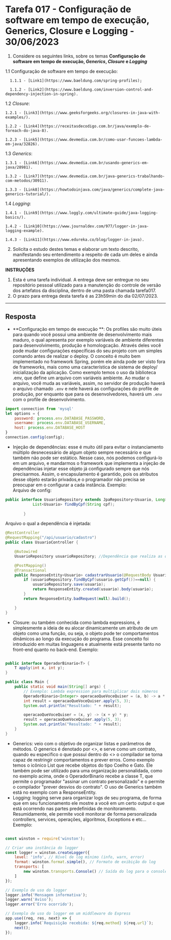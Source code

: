 # Tarefa 017 - Configuração de software em tempo de execução, Generics, Closure e Logging - 30/06/2023

1. Considere os seguintes links, sobre os temas **Configuração de software em tempo de execução, _Generics_, _Closure_ e _Logging_**

  1.1 Configuração de software em tempo de execução:

      1.1.1 - [Link1](https://www.baeldung.com/spring-profiles);

      1.1.2 - [Link2](https://www.baeldung.com/inversion-control-and-dependency-injection-in-spring).

  1.2 _Closure_:

    1.2.1 - [Link3](https://www.geeksforgeeks.org/closures-in-java-with-examples/).

    1.2.2 - [Link4](https://receitasdecodigo.com.br/java/exemplo-de-foreach-do-java-8).

    1.2.3 - [Link5](https://www.devmedia.com.br/como-usar-funcoes-lambda-em-java/32826).

  1.3 _Generics_:

    1.3.1 - [Link6](https://www.devmedia.com.br/usando-generics-em-java/28981).

    1.3.2 - [Link7](https://www.devmedia.com.br/java-generics-trabalhando-com-metodos/30911).

    1.3.3 - [Link8](https://howtodoinjava.com/java/generics/complete-java-generics-tutorial/).

  1.4 _Logging_:

    1.4.1 - [Link9](https://www.loggly.com/ultimate-guide/java-logging-basics/).

    1.4.2 - [Link10](https://www.journaldev.com/977/logger-in-java-logging-example).

    1.4.3 - [Link11](https://www.edureka.co/blog/logger-in-java).

2. Solicita o estudo destes temas e elaborar um texto descrito, manifestando seu entendimento a respeito de cada um deles e ainda apresentando exemplos de utilização dos mesmos.

**INSTRUÇÕES**
1. Esta é uma tarefa individual. A entrega deve ser entregue no seu repositório pessoal utilizado para a manutenção do controle de versão dos artefatos da disciplina, dentro de uma pasta chamada tarefa017.
2. O prazo para entrega desta tarefa é as 23h59min do dia 02/07/2023.

___________
## Resposta

- **Configuração em tempo de execução **: Os profiles são muito úteis para quando você possui uma ambiente de desenvolvimento mais maduro, o qual apresenta
por exemplo variáveis de ambiente diferentes para desenvolvimento, produção e homologcação. Através deles você pode mudar configurações específicas do seu projeto com um simples
comando antes de realizar o deploy. O conceito é muito bem implementado no framework Spring, porém ele ainda pode ser visto fora de frameworks, mais como uma característica de 
sistema de deploy/ inicialização da aplicação. Como exemplo temos o uso da biblioteca .env, que define um arquivo com variáveis ambiente. Ao mudar o arquivo, você muda as variáveis,
assim, no servidor de produção haverá o arquivo chamado  `.env` e nele haverá as configurações do profile de produção, por enquanto que para os desenvolvedores, haverá um `.env` com
o profile de desenvolvimento.
```javascript
import connection from 'mysql'
let options = {
    password: process.env.DATABASE_PASSWORD,
    username: process.env.DATABASE_USERNAME,
    host: process.env.DATABASE_HOST
}
connection.config(config);
```

- Injeção de dependências: esse é muito útil para evitar o instanciamento múltiplo desnecessário de algum objeto sempre necessário e que também não pode ser estático. Nesse caso, nós podemos
configurá-lo em um arquivo, e mandarmos o framework que implementa a injeção de dependências injetar esse objeto já configurado sempre que nós precisarmos. Assim, o encapsulamento é garantido,
pois os atributos desse objeto estarão privados,e o programador não precisa se preocupar em o configurar a cada instância. Exemplo: <br>
Arquivo de config: 
```java
public interface UsuarioRepository extends JpaRepository<Usuario, Long>{
            List<Usuario> findByCpf(String cpf);
    
        }

```
Arquivo o qual a dependência é injetada:
```java
@RestController
@RequestMapping("/api/usuario/cadastro")
public class UsuarioController {

    @Autowired
    UsuarioRepository usuarioRepository; //Dependência que realiza as queries do banco de dados já é injetada com todas as configurações necessárias.

    @PostMapping()
    @Transactional
    public ResponseEntity<Usuario> cadastrarUsuario(@RequestBody Usuario usuario) {
        if (usuarioRepository.findByCpf(usuario.getCpf())==null) {
            usuarioRepository.save(usuario);
            return ResponseEntity.created(usuario).body(usuario);
        }
        return ResponseEntity.badRequest(null).build();

    }
}
```

- Closure: ou também conhecida como lambda expressions, é simplesmente a ideia de eu alocar dinamicamente um atributo de um objeto como uma função, ou seja, o objeto pode ter comportamentos dinâmicos ao longo
da execução do programa. Esse conceito foi introduzido em muitas linguagens e atualmente está presente tanto no front-end quanto no back-end. Exemplo:
```java

public interface OperadorBinario<T> {
    T apply(int x, int y);
}

public class Main {
    public static void main(String[] args) {
        // Exemplo: Lambda expression para multiplicar dois números
        OperadorBinario<Integer> operacaoQueVoceQuiser = (a, b) -> a * b;
        int result = operacaoQueVoceQuiser.apply(5, 3);
        System.out.println("Resultado: " + result);

        operacaoQueVoceQuiser = (x, y) -> (x + y) * y;
        result = operacaoQueVoceQuiser.apply(5, 3);
        System.out.println("Resultado: " + result);
    }
}

```

- Generics: veio com o objetivo de organizar listas e parâmetros de métodos. O generics é denotado por <>, e serve como um contrato, quando eu especifico o que possui dentro do <> o compilador se torna capaz
de restringir comportamentos e prever erros. Como exemplo temos o icônico List<Animal> que recebe objetos do tipo Coelho e Gato. Ele também pode ser utilizado para uma organização personalidada, como no exemplo acima,
onde o OperadorBinario recebe a classe T, que permite o programador "assinar um contrato personalizado" e o permite o compilador "prever desvios do contrato". O uso de Generics também está no exemplo com 
a ResponseEntity<Usuario>.
- Logging: logging serve para organizar logs de seu programa, de forma que em seu funcionamento ele mostre a você em um certo output o que está ocorrendo nas partes predefinidas de monitoramento. Resumidamente,
ele permite você monitorar de forma personalizada controllers, services, operações, algoritmos, Exceptions e etc... Exemplo:
```javascript

const winston = require('winston');

// Criar uma instância do logger
const logger = winston.createLogger({
    level: 'info', // Nível de log mínimo (info, warn, error)
    format: winston.format.simple(), // Formato de exibição do log
    transports: [
        new winston.transports.Console() // Saída do log para o console
    ]
});

// Exemplo de uso do logger
logger.info('Mensagem informativa');
logger.warn('Aviso');
logger.error('Erro ocorrido');

// Exemplo de uso do logger em um middleware do Express
app.use((req, res, next) => {
    logger.info(`Requisição recebida: ${req.method} ${req.url}`);
    next();
});


```
